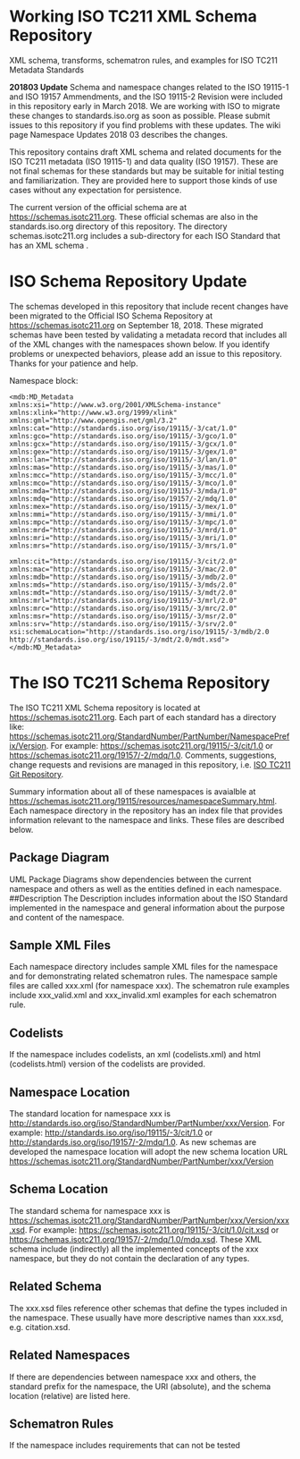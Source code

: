 Working ISO TC211 XML Schema Repository
===

XML schema, transforms, schematron rules, and examples for ISO TC211 Metadata Standards

__201803 Update__ Schema and namespace changes related to the ISO 19115-1 and ISO 19157 Ammendments, and the ISO 19115-2 Revision were included in this repository early in March 2018. We are working with ISO to migrate these changes to standards.iso.org as soon as possible. Please submit issues to this repository if you find problems with these updates. The wiki page Namespace Updates 2018 03 describes the changes.

This repository contains draft XML schema and related documents for the ISO TC211 metadata (ISO 19115-1) 
and data quality (ISO 19157). These are not final schemas for these standards but may be suitable for 
initial testing and familiarization. They are provided here to support those kinds of use cases 
without any expectation for persistence.

The current version of the official schema are at <https://schemas.isotc211.org>. These official schemas are also in the standards.iso.org directory of this repository. The directory schemas.isotc211.org includes a sub-directory for each ISO Standard that has an XML schema .

# ISO Schema Repository Update
The schemas developed in this repository that include recent changes have been migrated to the Official ISO Schema Repository at https://schemas.isotc211.org on September 18, 2018. These migrated schemas have been tested by validating a metadata record that includes all of the XML changes with the namespaces shown below. If you identify problems or unexpected behaviors, please add an issue to this repository. Thanks for your patience and help.

Namespace block:

```
<mdb:MD_Metadata 
xmlns:xsi="http://www.w3.org/2001/XMLSchema-instance"
xmlns:xlink="http://www.w3.org/1999/xlink"
xmlns:gml="http://www.opengis.net/gml/3.2" 
xmlns:cat="http://standards.iso.org/iso/19115/-3/cat/1.0" 
xmlns:gco="http://standards.iso.org/iso/19115/-3/gco/1.0" 
xmlns:gcx="http://standards.iso.org/iso/19115/-3/gcx/1.0" 
xmlns:gex="http://standards.iso.org/iso/19115/-3/gex/1.0" 
xmlns:lan="http://standards.iso.org/iso/19115/-3/lan/1.0" 
xmlns:mas="http://standards.iso.org/iso/19115/-3/mas/1.0" 
xmlns:mcc="http://standards.iso.org/iso/19115/-3/mcc/1.0" 
xmlns:mco="http://standards.iso.org/iso/19115/-3/mco/1.0"
xmlns:mda="http://standards.iso.org/iso/19115/-3/mda/1.0" 
xmlns:mdq="http://standards.iso.org/iso/19157/-2/mdq/1.0" 
xmlns:mex="http://standards.iso.org/iso/19115/-3/mex/1.0" 
xmlns:mmi="http://standards.iso.org/iso/19115/-3/mmi/1.0" 
xmlns:mpc="http://standards.iso.org/iso/19115/-3/mpc/1.0" 
xmlns:mrd="http://standards.iso.org/iso/19115/-3/mrd/1.0" 
xmlns:mri="http://standards.iso.org/iso/19115/-3/mri/1.0"
xmlns:mrs="http://standards.iso.org/iso/19115/-3/mrs/1.0" 

xmlns:cit="http://standards.iso.org/iso/19115/-3/cit/2.0"
xmlns:mac="http://standards.iso.org/iso/19115/-3/mac/2.0"
xmlns:mdb="http://standards.iso.org/iso/19115/-3/mdb/2.0"
xmlns:mds="http://standards.iso.org/iso/19115/-3/mds/2.0"
xmlns:mdt="http://standards.iso.org/iso/19115/-3/mdt/2.0"
xmlns:mrl="http://standards.iso.org/iso/19115/-3/mrl/2.0"
xmlns:mrc="http://standards.iso.org/iso/19115/-3/mrc/2.0" 
xmlns:msr="http://standards.iso.org/iso/19115/-3/msr/2.0" 
xmlns:srv="http://standards.iso.org/iso/19115/-3/srv/2.0" 
xsi:schemaLocation="http://standards.iso.org/iso/19115/-3/mdb/2.0 http://standards.iso.org/iso/19115/-3/mdt/2.0/mdt.xsd">
</mdb:MD_Metadata>
```

# The ISO TC211 Schema Repository
The ISO TC211 XML Schema repository is located at <https://schemas.isotc211.org>. Each part of each standard has a directory like: https://schemas.isotc211.org/StandardNumber/PartNumber/NamespacePrefix/Version. For example:
<https://schemas.isotc211.org/19115/-3/cit/1.0> or
<https://schemas.isotc211.org/19157/-2/mdq/1.0>. Comments, suggestions, change requests and revisions are managed in this repository, i.e. [ISO TC211 Git Repository](https://github.com/ISO-TC211/XML).


Summary information about all of these namespaces is avaialble at https://schemas.isotc211.org/19115/resources/namespaceSummary.html. Each namespace directory in the repository has an index file that provides information relevant to the namespace and links. These files are described below.

## Package Diagram
UML Package Diagrams show dependencies between the current namespace and others as well as the entities defined in each namespace.
##Description
The Description includes information about the ISO Standard implemented in the namespace and general information about the purpose and content of the namespace.
## Sample XML Files
Each namespace directory includes sample XML files for the namespace and for demonstrating related schematron rules. The namespace sample files are called xxx.xml (for namespace xxx). The schematron rule examples include xxx_valid.xml and xxx_invalid.xml examples for each schematron rule.
## Codelists
If the namespace includes codelists, an xml (codelists.xml) and html (codelists.html) version of the codelists are provided.
## Namespace Location
The standard location for namespace xxx is http://standards.iso.org/iso/StandardNumber/PartNumber/xxx/Version. For example:
<http://standards.iso.org/iso/19115/-3/cit/1.0> or
<http://standards.iso.org/iso/19157/-2/mdq/1.0>.
As new schemas are developed the namespace location will adopt the new schema location URL
         https://schemas.isotc211.org/StandardNumber/PartNumber/xxx/Version
## Schema Location
The standard schema for namespace xxx is https://schemas.isotc211.org/StandardNumber/PartNumber/xxx/Version/xxx.xsd. For example:
<https://schemas.isotc211.org/19115/-3/cit/1.0/cit.xsd> or
<https://schemas.isotc211.org/19157/-2/mdq/1.0/mdq.xsd>.
These XML schema include (indirectly) all the implemented concepts of the xxx namespace, but they do not contain the declaration of any types.
## Related Schema
The xxx.xsd files reference other schemas that define the types included in the namespace. These usually have more descriptive names than xxx.xsd, e.g. citation.xsd.
## Related Namespaces
If there are dependencies  between namespace xxx and others, the standard prefix for the namespace, the URI (absolute), and the schema location (relative) are listed here.
## Schematron Rules
If the namespace includes requirements that can not be tested 
